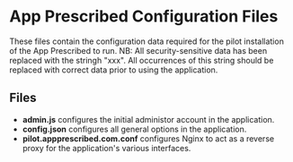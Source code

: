 # App Prescribed Configuration Files
These files contain the configuration data required for the pilot installation of the App Prescribed to run.
NB: All security-sensitive data has been replaced with the stringh "xxx". All occurrences of this string should be replaced with correct data prior to using the application.

## Files
- **admin.js** configures the initial administor account in the application.
- **config.json** configures all general options in the application.
- **pilot.appprescribed.com.conf** configures Nginx to act as a reverse proxy for the application's various interfaces.